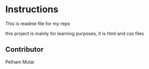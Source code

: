# Instructions

This is readme file for my repo

this project is mainly for learning purposes, it is html and css files 

## Contributor

Pelham Mutai

